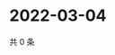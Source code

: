 # 2022-03-04

共 0 条

<!-- BEGIN WEIBO -->
<!-- 最后更新时间 Fri Mar 04 2022 20:20:42 GMT+0800 (China Standard Time) -->

<!-- END WEIBO -->
